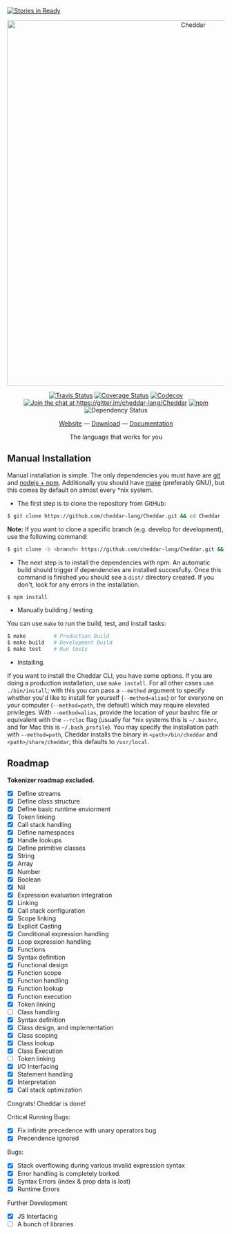 [![Stories in Ready](https://badge.waffle.io/cheddar-lang/Cheddar.png?label=ready&title=Ready)](https://waffle.io/cheddar-lang/Cheddar)
<p align="center">
  <a href="https://github.com/cheddar-lang/Cheddar">
    <img src="https://raw.githubusercontent.com/cheddar-lang/Cheddar/master/misc/logo_wide.png" alt="Cheddar" width="846">
  </a>
</p>

<p align="center">
  <a href="https://travis-ci.org/cheddar-lang/Cheddar"><img alt="Travis Status" src="https://travis-ci.org/cheddar-lang/Cheddar.svg?branch=master"></a>
  <a href='https://coveralls.io/github/cheddar-lang/Cheddar?branch=tests'><img src='https://coveralls.io/repos/github/cheddar-lang/Cheddar/badge.svg?branch=tests' alt='Coverage Status' /></a>
  <a href="https://codecov.io/gh/cheddar-lang/Cheddar"><img src="https://codecov.io/gh/cheddar-lang/Cheddar/branch/master/graph/badge.svg" alt="Codecov" /></a>
  <a href="https://gitter.im/cheddar-lang/Cheddar?utm_source=badge&utm_medium=badge&utm_campaign=pr-badge&utm_content=badge"><img alt="Join the chat at https://gitter.im/cheddar-lang/Cheddar" src="https://badges.gitter.im/cheddar-lang/Cheddar.svg"></a>
  <a href="https://www.npmjs.com/package/cheddar-lang"><img alt='npm' src="https://img.shields.io/npm/dt/cheddar-lang.svg"></a>
  <img src='https://david-dm.org/cheddar-lang/Cheddar.svg' alt='Dependency Status' />
</p>

<p align="center">
  <p align="center">
    <a href="http://cheddar.vihan.org/">Website</a> &mdash;
    <a href="http://cheddar.vihan.org/#download">Download</a> &mdash;
    <a href="http://docs.cheddar.vihan.org/">Documentation</a>
  </p>
  <p align="center">
    The language that works for you
  </p>
</p>

## Manual Installation

Manual installation is simple. The only dependencies you must have are [git](https://git-scm.com) and [nodejs + npm](https://nodejs.org/en/). Additionally you should have [make](https://www.gnu.org/software/make/) (preferably GNU), but this comes by default on almost every *nix system.

 - The first step is to clone the repository from GitHub:

  ```bash
$ git clone https://github.com/cheddar-lang/Cheddar.git && cd Cheddar
```

  **Note:** If you want to clone a specific branch (e.g. develop for development), use the following command:

  ```bash
$ git clone -b <branch> https://github.com/cheddar-lang/Cheddar.git && cd Cheddar
```

 - The next step is to install the dependencies with npm. An automatic build should trigger if dependencies are installed succesfully. Once this command is finished you should see a `dist/` directory created. If you don't, look for any errors in the installation.

  ```bash
$ npm install
```

 - Manually building / testing

  You can use `make` to run the build, test, and install tasks:
  ```bash
$ make         # Production Build
$ make build   # Development Build
$ make test    # Run tests
```

 - Installing.

  If you want to install the Cheddar CLI, you have some options. If you are doing a production installation, use `make install`. For all other cases use `./bin/install`; with this you can pass a `--method` argument to specify whether you'd like to install for yourself (`--method=alias`) or for everyone on your computer (`--method=path`, the default) which may require elevated privileges. With `--method=alias`, provide the location of your bashrc file or equivalent with the `--rcloc` flag (usually for *nix systems this is `~/.bashrc`, and for Mac this is `~/.bash_profile`). You may specify the installation path with `--method=path`, Cheddar installs the binary in `<path>/bin/cheddar` and `<path>/share/cheddar`; this defaults to `/usr/local`.

## Roadmap

**Tokenizer roadmap excluded.**

 - [x] Define streams
 - [x] Define class structure
 - [x] Define basic runtime enviorment
 - [x] Token linking
 - [x] Call stack handling
 - [x] Define namespaces
 - [x] Handle lookups
 - [x] Define primitive classes
  - [x] String
  - [x] Array
  - [x] Number
  - [x] Boolean
  - [x] Nil
 - [x] Expression evaluation integration
  - [x] Linking
  - [x] Call stack configuration
  - [x] Scope linking
  - [x] Explicit Casting
 - [x] Conditional expression handling
 - [x] Loop expression handling
 - [x] Functions
  - [x] Syntax definition
  - [x] Functional design
  - [x] Function scope
  - [x] Function handling
  - [x] Function lookup
  - [x] Function execution
  - [x] Token linking
 - [ ] Class handling
  - [x] Syntax definition
  - [x] Class design, and implementation
  - [x] Class scoping
  - [x] Class lookup
  - [x] Class Execution
  - [ ] Token linking
 - [x] I/O Interfacing
 - [x] Statement handling
 - [x] Interpretation
 - [x] Call stack optimization

Congrats! Cheddar is done!

Critical Running Bugs:

 - [x] Fix infinite precedence with unary operators bug
 - [x] Precendence ignored

Bugs:

 - [x] Stack overflowing during various invalid expression syntax
 - [x] Error handling is completely borked.
  - [x] Syntax Errors (index & prop data is lost)
  - [x] Runtime Errors

Further Development

 - [x] JS Interfacing
 - [ ] A bunch of libraries
